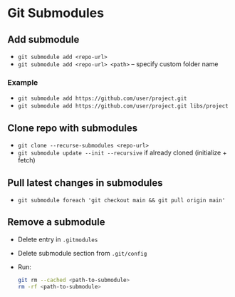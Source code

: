 # Git Submodules

## Add submodule

- `git submodule add <repo-url>`
- `git submodule add <repo-url> <path>` – specify custom folder name

### Example

- `git submodule add https://github.com/user/project.git`
- `git submodule add https://github.com/user/project.git libs/project`

## Clone repo with submodules

- `git clone --recurse-submodules <repo-url>`
- `git submodule update --init --recursive`  if already cloned (initialize + fetch)

## Pull latest changes in submodules

- `git submodule foreach 'git checkout main && git pull origin main'`

## Remove a submodule

- Delete entry in `.gitmodules`
- Delete submodule section from `.git/config`
- Run:

  ```bash
  git rm --cached <path-to-submodule>
  rm -rf <path-to-submodule>
  ```
